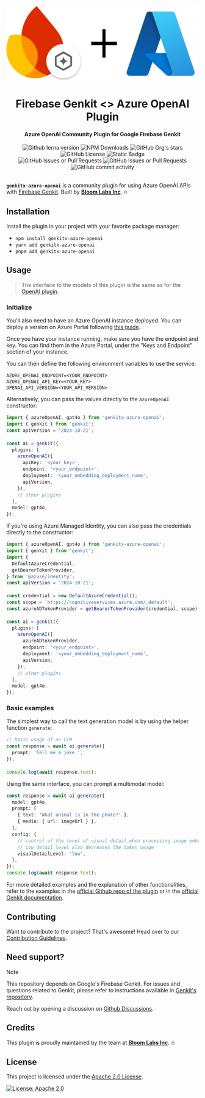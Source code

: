 ![Firebase Genkit + Azure OpenAI](https://github.com/BloomLabsInc/genkit-plugins/blob/main/assets/genkit-azure-openai.png?raw=true)

<h1 align="center">
   Firebase Genkit <> Azure OpenAI Plugin
</h1>

<h4 align="center">Azure OpenAI Community Plugin for Google Firebase Genkit</h4>

<div align="center">
   <img alt="Github lerna version" src="https://img.shields.io/github/lerna-json/v/BloomLabsInc/genkit-plugins?label=version">
   <img alt="NPM Downloads" src="https://img.shields.io/npm/dw/genkitx-azure-openai">
   <img alt="GitHub Org's stars" src="https://img.shields.io/github/stars/BloomLabsInc?style=social">
   <img alt="GitHub License" src="https://img.shields.io/github/license/BloomLabsInc/genkit-plugins">
   <img alt="Static Badge" src="https://img.shields.io/badge/yes-a?label=maintained">
</div>

<div align="center">
   <img alt="GitHub Issues or Pull Requests" src="https://img.shields.io/github/issues/BloomLabsInc/genkit-plugins?color=blue">
   <img alt="GitHub Issues or Pull Requests" src="https://img.shields.io/github/issues-pr/BloomLabsInc/genkit-plugins?color=blue">
   <img alt="GitHub commit activity" src="https://img.shields.io/github/commit-activity/m/BloomLabsInc/genkit-plugins">
</div>

</br>

**`genkitx-azure-openai`** is a community plugin for using Azure OpenAI APIs with
[Firebase Genkit](https://github.com/firebase/genkit). Built by [**Bloom Labs Inc**](https://github.com/BloomLabsInc). 🔥

## Installation

Install the plugin in your project with your favorite package manager:

- `npm install genkitx-azure-openai`
- `yarn add genkitx-azure-openai`
- `pnpm add genkitx-azure-openai`

## Usage

> The interface to the models of this plugin is the same as for the [OpenAI plugin](../openai/).

### Initialize

You'll also need to have an Azure OpenAI instance deployed. You can deploy a version on Azure Portal following [this guide](https://learn.microsoft.com/azure/ai-services/openai/how-to/create-resource?pivots=web-portal).

Once you have your instance running, make sure you have the endpoint and key. You can find them in the Azure Portal, under the "Keys and Endpoint" section of your instance.

You can then define the following environment variables to use the service:

```
AZURE_OPENAI_ENDPOINT=<YOUR_ENDPOINT>
AZURE_OPENAI_API_KEY=<YOUR_KEY>
OPENAI_API_VERSION=<YOUR_API_VERSION>
```

Alternatively, you can pass the values directly to the `azureOpenAI` constructor:

```typescript
import { azureOpenAI, gpt4o } from 'genkitx-azure-openai';
import { genkit } from 'genkit';
const apiVersion = '2024-10-21';

const ai = genkit({
  plugins: [
    azureOpenAI({
      apiKey: '<your_key>',
      endpoint: '<your_endpoint>',
      deployment: '<your_embedding_deployment_name',
      apiVersion,
    }),
    // other plugins
  ],
  model: gpt4o,
});
```

If you're using Azure Managed Identity, you can also pass the credentials directly to the constructor:

```typescript
import { azureOpenAI, gpt4o } from 'genkitx-azure-openai';
import { genkit } from 'genkit';
import {
  DefaultAzureCredential,
  getBearerTokenProvider,
} from '@azure/identity';
const apiVersion = '2024-10-21';

const credential = new DefaultAzureCredential();
const scope = 'https://cognitiveservices.azure.com/.default';
const azureADTokenProvider = getBearerTokenProvider(credential, scope);

const ai = genkit({
  plugins: [
    azureOpenAI({
      azureADTokenProvider,
      endpoint: '<your_endpoint>',
      deployment: '<your_embedding_deployment_name',
      apiVersion,
    }),
    // other plugins
  ],
  model: gpt4o,
});
```

### Basic examples

The simplest way to call the text generation model is by using the helper function `generate`:

```typescript
// Basic usage of an LLM
const response = await ai.generate({
  prompt: 'Tell me a joke.',
});

console.log(await response.text);
```

Using the same interface, you can prompt a multimodal model:

```typescript
const response = await ai.generate({
  model: gpt4o,
  prompt: [
    { text: 'What animal is in the photo?' },
    { media: { url: imageUrl } },
  ],
  config: {
    // control of the level of visual detail when processing image embeddings
    // Low detail level also decreases the token usage
    visualDetailLevel: 'low',
  },
});
console.log(await response.text);
```

For more detailed examples and the explanation of other functionalities, refer to the examples in the [official Github repo of the plugin](https://github.com/BloomLabsInc/genkit-plugins/blob/main/examples/README.md) or in the [official Genkit documentation](https://firebase.google.com/docs/genkit/get-started).

## Contributing

Want to contribute to the project? That's awesome! Head over to our [Contribution Guidelines](https://github.com/BloomLabsInc/genkit-plugins/blob/main/CONTRIBUTING.md).

## Need support?

> [!NOTE]  
> This repository depends on Google's Firebase Genkit. For issues and questions related to Genkit, please refer to instructions available in [Genkit's repository](https://github.com/firebase/genkit).

Reach out by opening a discussion on [Github Discussions](https://github.com/BloomLabsInc/genkit-plugins/discussions).

## Credits

This plugin is proudly maintained by the team at [**Bloom Labs Inc**](https://github.com/BloomLabsInc). 🔥

## License

This project is licensed under the [Apache 2.0 License](https://github.com/BloomLabsInc/genkit-plugins/blob/main/LICENSE).

[![License: Apache 2.0](https://img.shields.io/badge/License-Apache%202%2E0-lightgrey.svg)](https://github.com/BloomLabsInc/genkit-plugins/blob/main/LICENSE)
